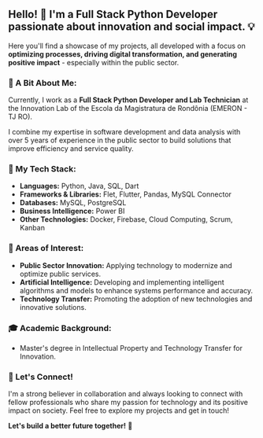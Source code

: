 ## Hello! 👋 I'm a Full Stack Python Developer passionate about innovation and social impact. 💡

Here you'll find a showcase of my projects, all developed with a focus on **optimizing processes, driving digital transformation, and generating positive impact** - especially within the public sector.

### 💼 A Bit About Me:

Currently, I work as a **Full Stack Python Developer and Lab Technician** at the Innovation Lab of the Escola da Magistratura de Rondônia (EMERON - TJ RO). 

I combine my expertise in software development and data analysis with over 5 years of experience in the public sector to build solutions that improve efficiency and service quality.

### 🚀 My Tech Stack:

* **Languages:** Python, Java, SQL, Dart
* **Frameworks & Libraries:**  Flet, Flutter, Pandas, MySQL Connector
* **Databases:**  MySQL, PostgreSQL
* **Business Intelligence:** Power BI
* **Other Technologies:** Docker, Firebase, Cloud Computing, Scrum, Kanban

### 🧠  Areas of Interest:

* **Public Sector Innovation:** Applying technology to modernize and optimize public services.
* **Artificial Intelligence:** Developing and implementing intelligent algorithms and models to enhance systems performance and accuracy.
* **Technology Transfer:** Promoting the adoption of new technologies and innovative solutions.

### 🎓 Academic Background:

* Master's degree in Intellectual Property and Technology Transfer for Innovation.

### 🤝 Let's Connect!

I'm a strong believer in collaboration and always looking to connect with fellow professionals who share my passion for technology and its positive impact on society. Feel free to explore my projects and get in touch!

**Let's build a better future together!** 💪

